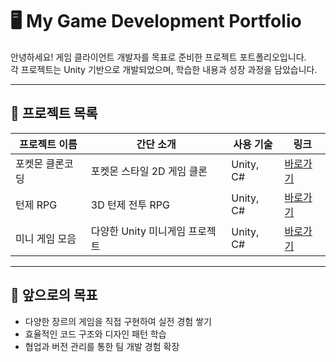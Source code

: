 # 🖥 My Game Development Portfolio

안녕하세요! 게임 클라이언트 개발자를 목표로 준비한 프로젝트 포트폴리오입니다.  
각 프로젝트는 Unity 기반으로 개발되었으며, 학습한 내용과 성장 과정을 담았습니다.  

---

## 📂 프로젝트 목록

| 프로젝트 이름   | 간단 소개                     | 사용 기술       | 링크 |
|----------------|-------------------------------|----------------|------|
| 포켓몬 클론코딩 | 포켓몬 스타일 2D 게임 클론   | Unity, C#      | [바로가기](./Project_Pokemon) |
| 턴제 RPG       | 3D 턴제 전투 RPG             | Unity, C#      | [바로가기](./Project_TurnRPG) |
| 미니 게임 모음 | 다양한 Unity 미니게임 프로젝트 | Unity, C#      | [바로가기](./Project_MiniGames) |

---

## 🎯 앞으로의 목표
- 다양한 장르의 게임을 직접 구현하여 실전 경험 쌓기
- 효율적인 코드 구조와 디자인 패턴 학습
- 협업과 버전 관리를 통한 팀 개발 경험 확장
